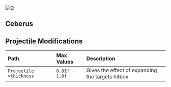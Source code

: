 <a href="Ω"><img src="http://readme-typing-svg.herokuapp.com?font=VT323&size=90&duration=2000&pause=1000&color=F70000&center=true&random=false&width=1100&height=140&lines=%E2%98%A6+Rust+Information+%E2%98%A6;%E2%98%A6+By+Smoke+%E2%98%A6" alt="Ω" /></a>

## Ceberus


## Projectile Modifications

| Path | Max Values     | Description                |
| :-------- | :------- | :------------------------- |
| `Projectile->thickness` | `0.01f - 1.0f` | Gives the effect of expanding the targets hitbox |
